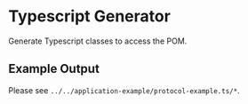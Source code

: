 # Typescript Generator  
Generate Typescript classes to access the POM.  

## Example Output  
Please see `../../application-example/protocol-example.ts/*`.  

